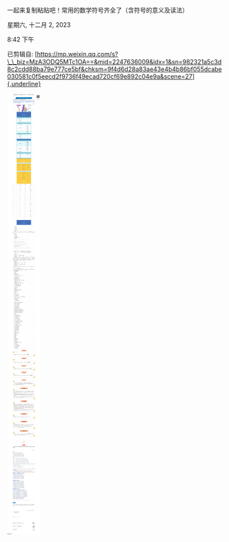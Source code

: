一起来复制粘贴吧！常用的数学符号齐全了（含符号的意义及读法）

星期六, 十二月 2, 2023

8:42 下午

已剪辑自: [https://mp.weixin.qq.com/s?\_\_biz=MzA3ODQ5MTc1OA==&mid=2247636009&idx=1&sn=982321a5c3d8c2cdd88ba79e777ce5bf&chksm=9f4d6d28a83ae43e4b4b86bf055dcabe030581c0f5eecd2f9736f49ecad720cf69e892c04e9a&scene=27]{.underline}

![](../../assets/003_一起来复制粘贴吧！常用的数学符号齐全了（含符号的意义及读法）_000.png)
